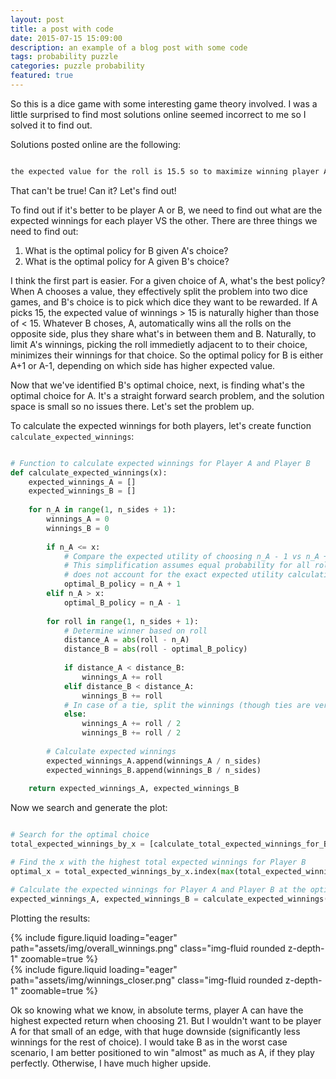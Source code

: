 ```yaml
---
layout: post
title: a post with code
date: 2015-07-15 15:09:00
description: an example of a blog post with some code
tags: probability puzzle
categories: puzzle probability
featured: true
---
```


So this is a dice game with some interesting game theory involved. I was a little surprised to find most solutions online seemed incorrect to me so I solved it to find out. 

Solutions posted online are the following:
````markdown

the expected value for the roll is 15.5 so to maximize winning player A can immedietly get one of the closest positions to minimize distance. 16 is the better of the two 15 and 16
````


That can't be true! Can it? Let's find out!

To find out if it's better to be player A or B, we need to find out what are the expected winnings for each player VS the other. There are three things we need to find out: 
1. What is the optimal policy for B given A's choice?
2. What is the optimal policy for A given B's choice?

I think the first part is easier. For a given choice of A, what's the best policy? When A chooses a value, they effectively split the problem into two dice games, and B's choice is to pick which dice they want to be rewarded. If A picks 15, the expected value of winnings > 15 is naturally higher than those of < 15. Whatever B choses, A, automatically wins all the rolls on the opposite side, plus they share what's in between them and B. Naturally, to limit A's winnings, picking the roll immedietly adjacent to to their choice, minimizes their winnings for that choice. So the optimal policy for B is either A+1 or A-1, depending on which side has higher expected value. 

Now that we've identified B's optimal choice, next, is finding what's the optimal choice for A. It's a straight forward search problem, and the solution space is small so no issues there. Let's set the problem up. 

To calculate the expected winnings for both players, let's create function `calculate_expected_winnings`:

```python

# Function to calculate expected winnings for Player A and Player B
def calculate_expected_winnings(x):
    expected_winnings_A = []
    expected_winnings_B = []
    
    for n_A in range(1, n_sides + 1):
        winnings_A = 0
        winnings_B = 0
              
        if n_A <= x:
            # Compare the expected utility of choosing n_A - 1 vs n_A + 1 for B
            # This simplification assumes equal probability for all rolls
            # does not account for the exact expected utility calculation
            optimal_B_policy = n_A + 1
        elif n_A > x:
            optimal_B_policy = n_A - 1
        
        for roll in range(1, n_sides + 1):
            # Determine winner based on roll
            distance_A = abs(roll - n_A)
            distance_B = abs(roll - optimal_B_policy)
            
            if distance_A < distance_B:
                winnings_A += roll
            elif distance_B < distance_A:
                winnings_B += roll
            # In case of a tie, split the winnings (though ties are very unlikely in this setup)
            else:
                winnings_A += roll / 2
                winnings_B += roll / 2
        
        # Calculate expected winnings
        expected_winnings_A.append(winnings_A / n_sides)
        expected_winnings_B.append(winnings_B / n_sides)
    
    return expected_winnings_A, expected_winnings_B

```

Now we search and generate the plot:

````python 

# Search for the optimal choice
total_expected_winnings_by_x = [calculate_total_expected_winnings_for_B(x) for x in range(1, n_sides + 1)]

# Find the x with the highest total expected winnings for Player B
optimal_x = total_expected_winnings_by_x.index(max(total_expected_winnings_by_x)) + 1

# Calculate the expected winnings for Player A and Player B at the optimal x
expected_winnings_A, expected_winnings_B = calculate_expected_winnings(optimal_x)
````

Plotting the results:

<div class="row mt-3">
    <div class="col-sm mt-3 mt-md-0">
        {% include figure.liquid loading="eager" path="assets/img/overall_winnings.png" class="img-fluid rounded z-depth-1" zoomable=true %}
    </div>
    <div class="col-sm mt-3 mt-md-0">
        {% include figure.liquid loading="eager" path="assets/img/winnings_closer.png" class="img-fluid rounded z-depth-1" zoomable=true %}
    </div>
</div>

Ok so knowing what we know, in absolute terms, player A can have the highest expected return when choosing 21. But I wouldn't want to be player A for that small of an edge, with that huge downside (significantly less winnings for the rest of choice). I would take B as in the worst case scenario, I am better positioned to win "almost" as much as A, if they play perfectly. Otherwise, I have much higher upside. 